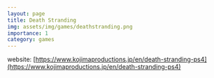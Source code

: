 ```yaml
---
layout: page
title: Death Stranding
img: assets/img/games/deathstranding.png
importance: 1
category: games
---
```


website: [https://www.kojimaproductions.jp/en/death-stranding-ps4](https://www.kojimaproductions.jp/en/death-stranding-ps4)
